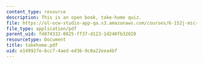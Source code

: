 ```yaml
---
content_type: resource
description: This is an open book, take-home quiz.
file: https://ol-ocw-studio-app-qa.s3.amazonaws.com/courses/6-152j-micro-nano-processing-technology-fall-2005/e149927e6cc74aeded369c0a22eea4bf_takehome.pdf
file_type: application/pdf
parent_uid: fd074332-0825-ff37-d123-1d240fb32020
resourcetype: Document
title: takehome.pdf
uid: e149927e-6cc7-4aed-ed36-9c0a22eea4bf
---
```

